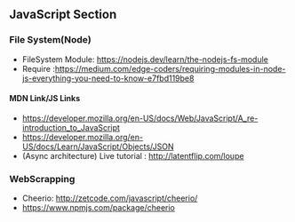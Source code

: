 ## JavaScript Section
### File System(Node)
* FileSystem Module: https://nodejs.dev/learn/the-nodejs-fs-module
* Require :https://medium.com/edge-coders/requiring-modules-in-node-js-everything-you-need-to-know-e7fbd119be8
#### MDN Link/JS Links
* https://developer.mozilla.org/en-US/docs/Web/JavaScript/A_re-introduction_to_JavaScript
* https://developer.mozilla.org/en-US/docs/Learn/JavaScript/Objects/JSON
* (Async architecture) Live tutorial : http://latentflip.com/loupe
### WebScrapping
* Cheerio: http://zetcode.com/javascript/cheerio/
* https://www.npmjs.com/package/cheerio